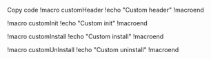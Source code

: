 Copy code
!macro customHeader
  !echo "Custom header"
!macroend

!macro customInit
  !echo "Custom init"
!macroend

!macro customInstall
  !echo "Custom install"
!macroend

!macro customUnInstall
  !echo "Custom uninstall"
!macroend
